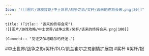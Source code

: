 ```yaml
---
Icon: "![[图片/游戏攻略/中土世界/战争之影/奖杯/该来的终将会来.png|30]]"
---
```

```ad-common-silver-trophy
title: (Title:: "该来的终将会来")
![[图片/游戏攻略/中土世界/战争之影/奖杯/该来的终将会来.png|100]]

(Comment:: "见证艾尔塔瑞尔的终途.")
```

#中土世界/战争之影/奖杯/DLC/凯兰崔尔之刃剧情扩展包 #奖杯 #奖杯/银
